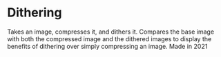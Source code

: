 # Dithering
Takes an image, compresses it, and dithers it. Compares the base image with both the compressed image and the dithered images to display the benefits of dithering over simply compressing an image. Made in 2021
